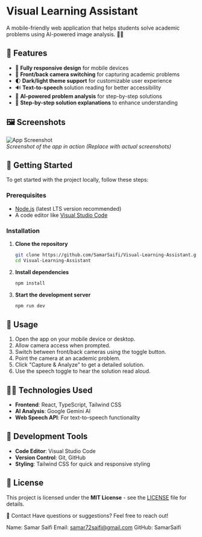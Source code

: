 # Visual Learning Assistant

A mobile-friendly web application that helps students solve academic problems using AI-powered image analysis. 📱🤖

## 🚀 Features

- 📱 **Fully responsive design** for mobile devices
- 📸 **Front/back camera switching** for capturing academic problems
- 🌓 **Dark/light theme support** for customizable user experience
- 🔊 **Text-to-speech** solution reading for better accessibility
- 🤖 **AI-powered problem analysis** for step-by-step solutions
- 📝 **Step-by-step solution explanations** to enhance understanding

## 🖼️ Screenshots

![App Screenshot](https://via.placeholder.com/500x300.png)  
_Screenshot of the app in action (Replace with actual screenshots)_

## 🏁 Getting Started

To get started with the project locally, follow these steps:

### Prerequisites

- [Node.js](https://nodejs.org/) (latest LTS version recommended)
- A code editor like [Visual Studio Code](https://code.visualstudio.com/)

### Installation

1. **Clone the repository**
   ```bash
   git clone https://github.com/SamarSaifi/Visual-Learning-Assistant.git
   cd Visual-Learning-Assistant
   ```

2. **Install dependencies**
   ```bash
   npm install
   ```

3. **Start the development server**
   ```bash
   npm run dev
   ```

## 📖 Usage

1. Open the app on your mobile device or desktop.
2. Allow camera access when prompted.
3. Switch between front/back cameras using the toggle button.
4. Point the camera at an academic problem.
5. Click "Capture & Analyze" to get a detailed solution.
6. Use the speech toggle to hear the solution read aloud.

## 🧑‍💻 Technologies Used

- **Frontend**: React, TypeScript, Tailwind CSS
- **AI Analysis**: Google Gemini AI
- **Web Speech API**: For text-to-speech functionality

## 🔧 Development Tools

- **Code Editor**: Visual Studio Code
- **Version Control**: Git, GitHub
- **Styling**: Tailwind CSS for quick and responsive styling

## 🚨 License

This project is licensed under the **MIT License** - see the [LICENSE](LICENSE) file for details.


📨 Contact
Have questions or suggestions? Feel free to reach out!

Name: Samar Saifi
Email: samar72saifi@gmail.com
GitHub: SamarSaifi
